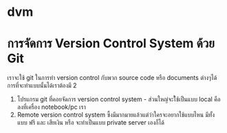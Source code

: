 # dvm

# การจัดการ Version Control System ด้วย Git
เราจะใช้ git ในการทำ  version control กับพวก source code หรือ documents ต่างๆได้
การที่จะทำแบบนั้นได้เราต้องมี 2
1. โปรแกรม git ที่คอยจัดการ version control system - ส่วนใหญ่จะใ้ช้เป็นแบบ local คือลงที่เครื่อง notebook/pc เรา 
2. Remote version control system ซึ้งมีมากมายแล้วแต่ว่าใครจะอยากใช้แบบไหน มีทั้งแบบ ฟรี และ เสียเงิน หรือ จะทำเป็นแบบ private server เองก็ได้

